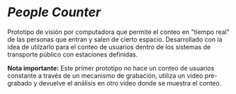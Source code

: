 # ***People Counter***
Prototipo de visión por computadora que permite el conteo en "tiempo real" de las personas que entran y salen de cierto espacio. Desarrollado con la idea de utilzarlo para el conteo de usuarios dentro de los sistemas de transporte público con estaciones definidas.

**Nota importante:** Este primer prototipo no hace un conteo de usuarios constante a través de un mecanismo de grabación, utiliza un video pre-grabado y devuelve el análisis en otro video donde se muestra el conteo. 


